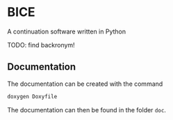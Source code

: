 # BICE
A continuation software written in Python

TODO: find backronym!

## Documentation

The documentation can be created with the command
```bash
doxygen Doxyfile
```
The documentation can then be found in the folder `doc`.
